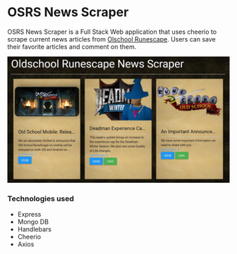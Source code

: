 # OSRS News Scraper


OSRS News Scraper is a Full Stack Web application that uses cheerio to scrape current news articles from [Olschool Runescape](https://oldschool.runescape.com/). Users can save their favorite articles and comment on them.

![OSRS News Scraper](public/img/osrs-news-scraper.jpg)

### Technologies used

- Express
- Mongo DB
- Handlebars
- Cheerio
- Axios